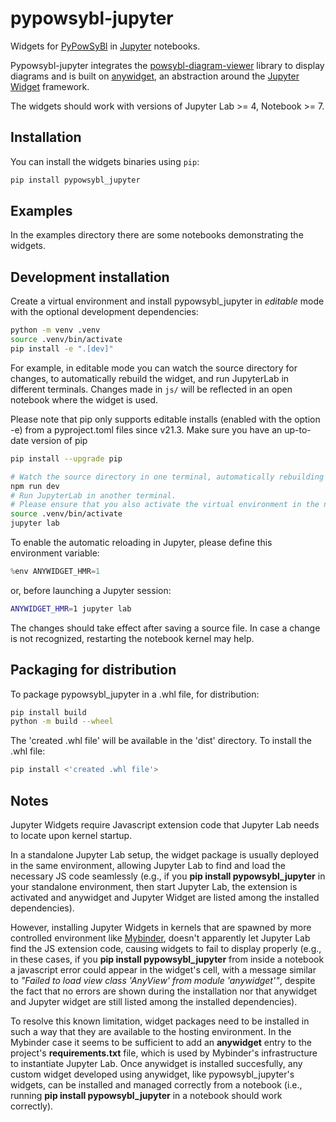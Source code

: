# pypowsybl-jupyter

Widgets for [PyPowSyBl](https://github.com/powsybl/pypowsybl) in [Jupyter](https://jupyter.org) notebooks.

Pypowsybl-jupyter integrates the [powsybl-diagram-viewer](https://github.com/powsybl/powsybl-diagram-viewer) library to display diagrams and is built on [anywidget](https://github.com/manzt/anywidget/), an abstraction around the [Jupyter Widget](https://github.com/jupyter-widgets/ipywidgets) framework.

The widgets should work with versions of Jupyter Lab >= 4, Notebook >= 7.

## Installation

You can install the widgets binaries using `pip`:

```bash
pip install pypowsybl_jupyter
```

## Examples

In the examples directory there are some notebooks demonstrating the widgets.


## Development installation

Create a virtual environment and install pypowsybl_jupyter in *editable* mode with the optional development dependencies:

```sh
python -m venv .venv
source .venv/bin/activate
pip install -e ".[dev]"
```

For example, in editable mode you can watch the source directory for changes, to automatically rebuild the widget, and run JupyterLab in different terminals. Changes made in `js/` will be reflected in an open notebook where the widget is used.

Please note that pip only supports editable installs (enabled with the option -e) from a pyproject.toml files since v21.3. Make sure you have an up-to-date version of pip
```sh
pip install --upgrade pip
```


```bash
# Watch the source directory in one terminal, automatically rebuilding when needed
npm run dev
# Run JupyterLab in another terminal.
# Please ensure that you also activate the virtual environment in the new terminal.
source .venv/bin/activate
jupyter lab
```

To enable the automatic reloading in Jupyter, please define this environment variable:

```py
%env ANYWIDGET_HMR=1
```
or, before launching a Jupyter session:

```bash
ANYWIDGET_HMR=1 jupyter lab
```

The changes should take effect after saving a source file. In case a change is not recognized, restarting the notebook kernel may help.

## Packaging for distribution

To package pypowsybl_jupyter in a .whl file, for distribution:
```bash
pip install build
python -m build --wheel
```

The 'created .whl file' will be available in the 'dist' directory. To install the .whl file:
```bash
pip install <'created .whl file'>
```

## Notes

Jupyter Widgets require Javascript extension code that Jupyter Lab needs to locate upon kernel startup.

In a standalone Jupyter Lab setup, the widget package is usually deployed in the same environment, allowing Jupyter Lab to find and load the necessary JS code seamlessly (e.g., if you **pip install pypowsybl_jupyter** in your standalone environment, then start Jupyter Lab, the extension is activated and anywidget and Jupyter Widget are listed among the installed dependencies).

However, installing Jupyter Widgets in kernels that are spawned by more controlled environment like [Mybinder](https://mybinder.org/), doesn't apparently let Jupyter Lab find the JS extension code, causing widgets to fail to display properly (e.g., in these cases, if you **pip install pypowsybl_jupyter** from inside a notebook a javascript error could appear in the widget's cell, with a message similar to *"Failed to load view class 'AnyView' from module 'anywidget'"*, despite the fact that no errors are shown during the installation nor that anywidget and Jupyter widget are still listed among the installed dependencies).

To resolve this known limitation, widget packages need to be installed in such a way that they are available to the hosting environment. In the Mybinder case it seems to be sufficient to add an **anywidget** entry to the project's **requirements.txt** file, which is used by Mybinder's infrastructure to instantiate Jupyter Lab. Once anywidget is installed succesfully, any custom widget developed using anywidget, like pypowsybl_jupyter's widgets, can be installed and managed correctly from a notebook (i.e., running **pip install pypowsybl_jupyter** in a notebook should work correctly).
